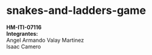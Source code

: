 # snakes-and-ladders-game
<b>HM-ITI-07116</b> <br>
<b>Integrantes:</b><br>
Angel Armando Valay Martinez <br>
Isaac Camero
